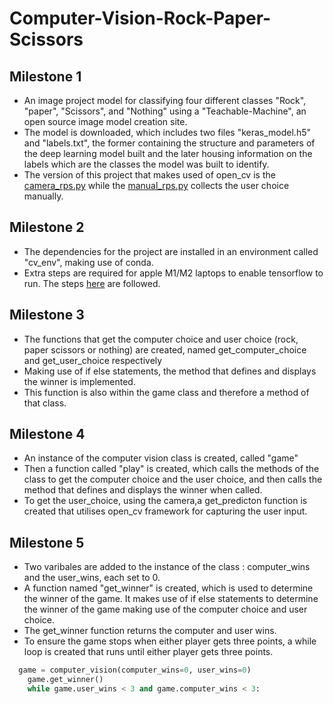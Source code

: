 # Computer-Vision-Rock-Paper-Scissors
## Milestone 1
- An image project model for classifying four different classes "Rock", "paper", "Scissors", and "Nothing" using a "Teachable-Machine", an open source image model creation site.
- The model is downloaded, which includes two files "keras_model.h5" and "labels.txt", the former containing the structure and parameters of the deep learning model built and the later housing information on the labels which are the classes the model was built to identify.
- The version of this project that makes used of open_cv is the [camera_rps.py](https://github.com/tobsiee/Computer-Vision-Rock-Paper-Scissors/blob/main/camera_rps.py) while the [manual_rps.py](https://github.com/tobsiee/Computer-Vision-Rock-Paper-Scissors/blob/main/manual_rps.py) collects the user choice manually.

## Milestone 2
- The dependencies for the project are installed in an environment called "cv_env", making use of conda.
- Extra steps are required for apple M1/M2 laptops to enable tensorflow to run.  The steps [here](https://www.mrdbourke.com/setup-apple-m1-pro-and-m1-max-for-machine-learning-and-data-science/) are followed.

## Milestone 3
- The functions that get the computer choice and user choice (rock, paper scissors or nothing) are created, named get_computer_choice and get_user_choice respectively
- Making use of if else statements, the method that defines and displays the winner is implemented.
- This function is also within the game class and therefore a method of that class.

## Milestone 4
- An instance of the computer vision class is created, called "game"
- Then a function called "play" is created, which calls the methods of the class to get the computer choice and the user choice, and then calls the method that defines and displays the winner when called.
- To get the user_choice, using the camera,a get_predicton function is created that utilises open_cv framework for capturing the user input.


## Milestone 5
- Two varibales are added to the instance of the class : computer_wins and the user_wins, each set to 0.
- A function named "get_winner" is created, which is used to determine the winner of the game. It makes use of if else statements to determine the winner of the game making use of the computer choice and user choice.
- The get_winner function returns the computer and user wins.
- To ensure the game stops when either player gets three points, a while loop is created that runs until either player gets three points.
```python
  game = computer_vision(computer_wins=0, user_wins=0)
    game.get_winner()
    while game.user_wins < 3 and game.computer_wins < 3: 
```
